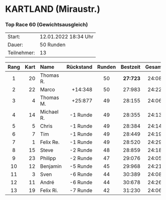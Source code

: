 # KARTLAND (Miraustr.)
### Top Race 60 (Gewichtsausgleich)

|||
|---|---|
| Start: | 12.01.2022 18:34 Uhr |
| Dauer: | 50 Runden |
| Teilnehmer: | 13 |

|Rang|Kart|Name|Rückstand|Runden|Bestzeit|Gesamtzeit|
|:---:|---:|:---|---:|:---:|---:|---:|
|1|20|Thomas R.|   |50|**27:723**|24:08:499|
|2|22|Marco|+14:348|50|27:983|24:22:847|
|3|4|Thomas M.|+25:877|49|28:155|24:06:471|
|4|14|Michael R.|-1 Runde|49|28:355|24:13:833|
|5|5|Chris|-1 Runde|49|28:384|24:14:648|
|6|7|Tim|-1 Runde|49|28:449|24:19:948|
|7|1|Felix Re.|-1 Runde|49|28:520|24:29:370|
|8|15|Steve|-2 Runde|48|28:859|24:18:171|
|9|23|Philipp|-2 Runde|47|29:076|24:05:803|
|10|12|Benjamin|-5 Runde|45|29:968|24:21:283|
|11|3|Sven|-6 Runde|44|30:389|24:08:780|
|12|11|André|-6 Runde|44|30:678|24:26:492|
|13|19|Felix Ri.|-7 Runde|42|31:230|24:06:491|
